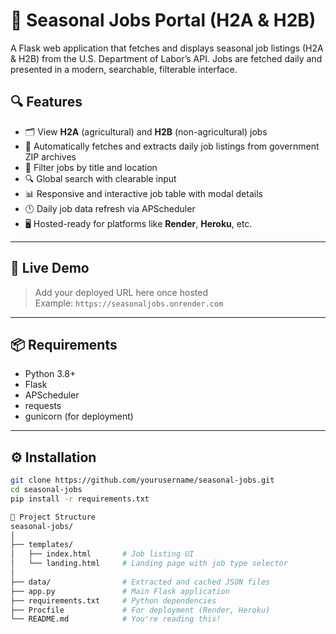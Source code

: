# 🌾 Seasonal Jobs Portal (H2A & H2B)

A Flask web application that fetches and displays seasonal job listings (H2A & H2B) from the U.S. Department of Labor’s API. Jobs are fetched daily and presented in a modern, searchable, filterable interface.

## 🔍 Features

- 🗂 View **H2A** (agricultural) and **H2B** (non-agricultural) jobs
- 📆 Automatically fetches and extracts daily job listings from government ZIP archives
- 📄 Filter jobs by title and location
- 🔍 Global search with clearable input
- 📊 Responsive and interactive job table with modal details
- 🕛 Daily job data refresh via APScheduler
- 🖥️ Hosted-ready for platforms like **Render**, **Heroku**, etc.

---

## 🚀 Live Demo

> Add your deployed URL here once hosted  
Example: `https://seasonaljobs.onrender.com`

---

## 📦 Requirements

- Python 3.8+
- Flask
- APScheduler
- requests
- gunicorn (for deployment)

---

## ⚙️ Installation

```bash
git clone https://github.com/yourusername/seasonal-jobs.git
cd seasonal-jobs
pip install -r requirements.txt

📁 Project Structure
seasonal-jobs/
│
├── templates/
│   ├── index.html       # Job listing UI
│   └── landing.html     # Landing page with job type selector
│
├── data/                # Extracted and cached JSON files
├── app.py               # Main Flask application
├── requirements.txt     # Python dependencies
├── Procfile             # For deployment (Render, Heroku)
└── README.md            # You're reading this!
